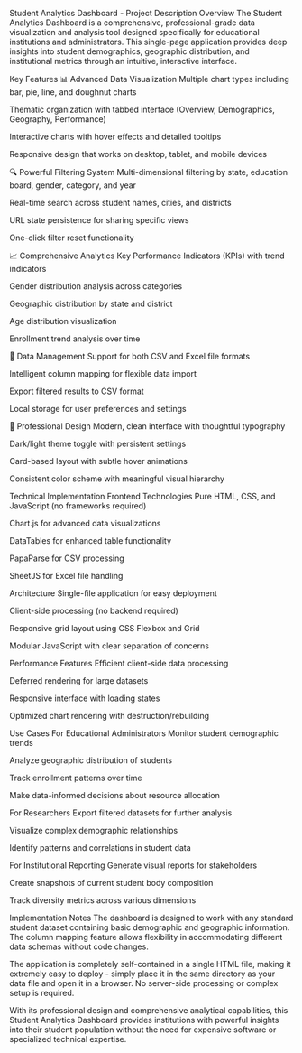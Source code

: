 Student Analytics Dashboard - Project Description
Overview
The Student Analytics Dashboard is a comprehensive, professional-grade data visualization and analysis tool designed specifically for educational institutions and administrators. This single-page application provides deep insights into student demographics, geographic distribution, and institutional metrics through an intuitive, interactive interface.

Key Features
📊 Advanced Data Visualization
Multiple chart types including bar, pie, line, and doughnut charts

Thematic organization with tabbed interface (Overview, Demographics, Geography, Performance)

Interactive charts with hover effects and detailed tooltips

Responsive design that works on desktop, tablet, and mobile devices

🔍 Powerful Filtering System
Multi-dimensional filtering by state, education board, gender, category, and year

Real-time search across student names, cities, and districts

URL state persistence for sharing specific views

One-click filter reset functionality

📈 Comprehensive Analytics
Key Performance Indicators (KPIs) with trend indicators

Gender distribution analysis across categories

Geographic distribution by state and district

Age distribution visualization

Enrollment trend analysis over time

💾 Data Management
Support for both CSV and Excel file formats

Intelligent column mapping for flexible data import

Export filtered results to CSV format

Local storage for user preferences and settings

🎨 Professional Design
Modern, clean interface with thoughtful typography

Dark/light theme toggle with persistent settings

Card-based layout with subtle hover animations

Consistent color scheme with meaningful visual hierarchy

Technical Implementation
Frontend Technologies
Pure HTML, CSS, and JavaScript (no frameworks required)

Chart.js for advanced data visualizations

DataTables for enhanced table functionality

PapaParse for CSV processing

SheetJS for Excel file handling

Architecture
Single-file application for easy deployment

Client-side processing (no backend required)

Responsive grid layout using CSS Flexbox and Grid

Modular JavaScript with clear separation of concerns

Performance Features
Efficient client-side data processing

Deferred rendering for large datasets

Responsive interface with loading states

Optimized chart rendering with destruction/rebuilding

Use Cases
For Educational Administrators
Monitor student demographic trends

Analyze geographic distribution of students

Track enrollment patterns over time

Make data-informed decisions about resource allocation

For Researchers
Export filtered datasets for further analysis

Visualize complex demographic relationships

Identify patterns and correlations in student data

For Institutional Reporting
Generate visual reports for stakeholders

Create snapshots of current student body composition

Track diversity metrics across various dimensions

Implementation Notes
The dashboard is designed to work with any standard student dataset containing basic demographic and geographic information. The column mapping feature allows flexibility in accommodating different data schemas without code changes.

The application is completely self-contained in a single HTML file, making it extremely easy to deploy - simply place it in the same directory as your data file and open it in a browser. No server-side processing or complex setup is required.

With its professional design and comprehensive analytical capabilities, this Student Analytics Dashboard provides institutions with powerful insights into their student population without the need for expensive software or specialized technical expertise.

